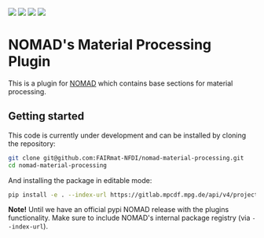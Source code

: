 ![](https://github.com/FAIRmat-NFDI/nomad-material-processing/actions/workflows/publish.yml/badge.svg)
![](https://img.shields.io/pypi/pyversions/nomad-material-processing)
![](https://img.shields.io/pypi/l/nomad-material-processing)
![](https://img.shields.io/pypi/v/nomad-material-processing)

# NOMAD's Material Processing Plugin
This is a plugin for [NOMAD](https://nomad-lab.eu) which contains base sections for
material processing.

## Getting started
This code is currently under development and can be installed by cloning the repository:
```sh
git clone git@github.com:FAIRmat-NFDI/nomad-material-processing.git
cd nomad-material-processing
```

And installing the package in editable mode:
```sh
pip install -e . --index-url https://gitlab.mpcdf.mpg.de/api/v4/projects/2187/packages/pypi/simple
```

**Note!**
Until we have an official pypi NOMAD release with the plugins functionality. Make
sure to include NOMAD's internal package registry (via `--index-url`).
